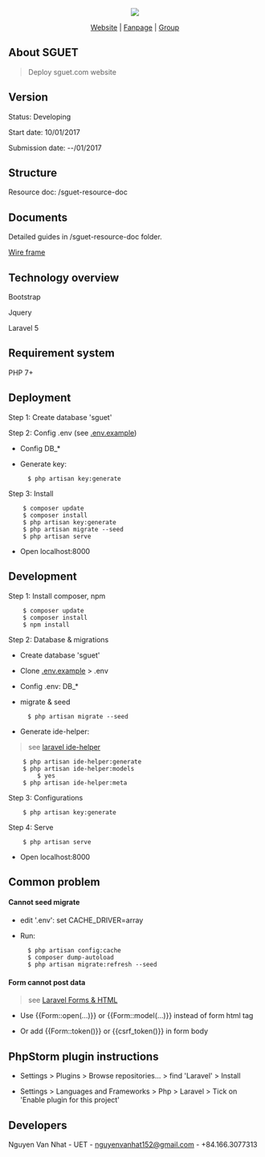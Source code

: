 <p align="center"><a href="http://sguet.com/"><img src="http://sguet.com/sites/default/files/SGUET.png"></a></p>

<p align="center">
<a href="http://sguet.com/">Website</a> |
<a href="https://www.facebook.com/SupportGroupUET/">Fanpage</a> |
<a href="https://www.facebook.com/groups/sguet/">Group</a>
</p>

## About SGUET

> Deploy sguet.com website

## Version

Status: Developing

Start date: 10/01/2017

Submission date: --/01/2017

## Structure

Resource doc: /sguet-resource-doc

## Documents

Detailed guides in /sguet-resource-doc folder.

[Wire frame](https://docs.google.com/document/d/1y9t4rCHEjLX9YyTqoe1lS81bljDGS3qCd3NLwv76lfs/edit)

## Technology overview

Bootstrap

Jquery

Laravel 5

## Requirement system

PHP 7+

## Deployment

Step 1: Create database 'sguet'

Step 2: Config .env (see [.env.example](https://github.com/nvn01234/sguet/blob/master/.env.example))

- Config DB_*    

- Generate key:

        $ php artisan key:generate

Step 3: Install

        $ composer update
        $ composer install
        $ php artisan key:generate
        $ php artisan migrate --seed
        $ php artisan serve
        
- Open localhost:8000
    
## Development

Step 1: Install composer, npm

        $ composer update
        $ composer install
        $ npm install

Step 2: Database & migrations

- Create database 'sguet'

- Clone [.env.example](https://github.com/nvn01234/sguet/blob/master/.env.example) > .env

- Config .env: DB_*

- migrate & seed

        $ php artisan migrate --seed
        
- Generate ide-helper:

> see [laravel ide-helper](https://github.com/barryvdh/laravel-ide-helper)

        $ php artisan ide-helper:generate
        $ php artisan ide-helper:models
            $ yes
        $ php artisan ide-helper:meta
        
Step 3: Configurations
  
        $ php artisan key:generate
    
Step 4: Serve
  
        $ php artisan serve

- Open localhost:8000
    
## Common problem

#### Cannot seed migrate

- edit '.env': set CACHE_DRIVER=array

- Run:

        $ php artisan config:cache
        $ composer dump-autoload
        $ php artisan migrate:refresh --seed
    
#### Form cannot post data

> see [Laravel Forms & HTML](https://laravel.com/docs/4.2/html)

- Use {{Form::open(...)}} or {{Form::model(...)}} instead of form html tag 

- Or add {{Form::token()}} or {{csrf_token()}} in form body
    
## PhpStorm plugin instructions

- Settings > Plugins > Browse repositories... > find 'Laravel' > Install

- Settings > Languages and Frameworks > Php > Laravel > Tick on 'Enable plugin for this project'    
    
## Developers

Nguyen Van Nhat - UET - nguyenvanhat152@gmail.com - +84.166.3077313

